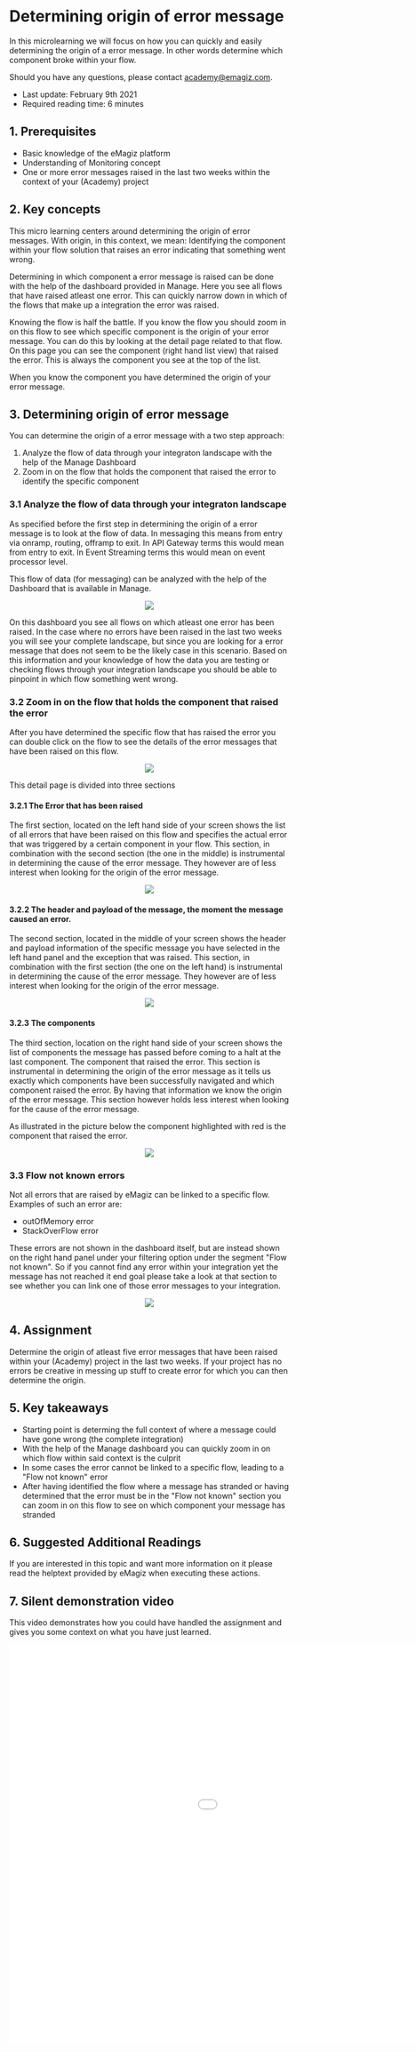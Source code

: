 # Determining origin of error message

In this microlearning we will focus on how you can quickly and easily determining the origin of a error message. In other words determine which component broke within your flow.

Should you have any questions, please contact academy@emagiz.com.

- Last update: February 9th 2021
- Required reading time: 6 minutes

## 1. Prerequisites
- Basic knowledge of the eMagiz platform
- Understanding of Monitoring concept
- One or more error messages raised in the last two weeks within the context of your (Academy) project

## 2. Key concepts
This micro learning centers around determining the origin of error messages.
With origin, in this context, we mean: Identifying the component within your flow solution that raises an error indicating that something went wrong.

Determining in which component a error message is raised can be done with the help of the dashboard provided in Manage. Here you see all flows that have raised atleast one error.
This can quickly narrow down in which of the flows that make up a integration the error was raised.

Knowing the flow is half the battle. If you know the flow you should zoom in on this flow to see which specific component is the origin of your error message.
You can do this by looking at the detail page related to that flow. On this page you can see the component (right hand list view) that raised the error. This is always the component you see at the top of the list.

When you know the component you have determined the origin of your error message.

## 3. Determining origin of error message

You can determine the origin of a error message with a two step approach:
1. Analyze the flow of data through your integraton landscape with the help of the Manage Dashboard
2. Zoom in on the flow that holds the component that raised the error to identify the specific component

### 3.1 Analyze the flow of data through your integraton landscape

As specified before the first step in determining the origin of a error message is to look at the flow of data. In messaging this means from entry via onramp, routing, offramp to exit. 
In API Gateway terms this would mean from entry to exit. In Event Streaming terms this would mean on event processor level.

This flow of data (for messaging) can be analyzed with the help of the Dashboard that is available in Manage.

<p align="center"><img src="../../img/microlearning/ml-determining-origin-of-error-messages--manage-dashboard.png"></p>

On this dashboard you see all flows on which atleast one error has been raised. In the case where no errors have been raised in the last two weeks you will see your complete landscape, 
but since you are looking for a error message that does not seem to be the likely case in this scenario. 
Based on this information and your knowledge of how the data you are testing or checking flows through your integration landscape you should be able to pinpoint in which flow something went wrong.

### 3.2 Zoom in on the flow that holds the component that raised the error

After you have determined the specific flow that has raised the error you can double click on the flow to see the details of the error messages that have been raised on this flow.

<p align="center"><img src="../../img/microlearning/ml-determining-origin-of-error-messages--manage-dashboard-detail-page.png"></p>

This detail page is divided into three sections

#### 3.2.1 The Error that has been raised

The first section, located on the left hand side of your screen shows the list of all errors that have been raised on this flow and specifies the actual error that was triggered by a certain component in your flow.
This section, in combination with the second section (the one in the middle) is instrumental in determining the cause of the error message. They however are of less interest when looking for the origin of the error message.

<p align="center"><img src="../../img/microlearning/ml-determining-origin-of-error-messages--manage-dashboard-detail-page-left-hand-panel.png"></p>

#### 3.2.2 The header and payload of the message, the moment the message caused an error.

The second section, located in the middle of your screen shows the header and payload information of the specific message you have selected in the left hand panel and the exception that was raised.
This section, in combination with the first section (the one on the left hand) is instrumental in determining the cause of the error message. They however are of less interest when looking for the origin of the error message.

<p align="center"><img src="../../img/microlearning/ml-determining-origin-of-error-messages--manage-dashboard-detail-page-middle-panel.png"></p>

#### 3.2.3 The components

The third section, location on the right hand side of your screen shows the list of components the message has passed before coming to a halt at the last component. The component that raised the error.
This section is instrumental in determining the origin of the error message as it tells us exactly which components have been successfully navigated and which component raised the error.
By having that information we know the origin of the error message. This section however holds less interest when looking for the cause of the error message.

As illustrated in the picture below the component highlighted with red is the component that raised the error.

<p align="center"><img src="../../img/microlearning/ml-determining-origin-of-error-messages--manage-dashboard-detail-page-right-hand-panel.png"></p>

### 3.3 Flow not known errors

Not all errors that are raised by eMagiz can be linked to a specific flow. Examples of such an error are:
- outOfMemory error
- StackOverFlow error

These errors are not shown in the dashboard itself, but are instead shown on the right hand panel under your filtering option under the segment "Flow not known". 
So if you cannot find any error within your integration yet the message has not reached it end goal please take a look at that section to see whether you can link one of those error messages to your integration.

<p align="center"><img src="../../img/microlearning/ml-determining-origin-of-error-messages--manage-dashboard-flow-not-known-errors.png"></p>


## 4. Assignment

Determine the origin of atleast five error messages that have been raised within your (Academy) project in the last two weeks. If your project has no errors be creative in messing up stuff to create error for which you can then determine the origin.

## 5. Key takeaways

- Starting point is determing the full context of where a message could have gone wrong (the complete integration)
- With the help of the Manage dashboard you can quickly zoom in on which flow within said context is the culprit
- In some cases the error cannot be linked to a specific flow, leading to a "Flow not known" error
- After having identified the flow where a message has stranded or having determined that the error must be in the "Flow not known" section you can zoom in on this flow to see on which component your message has stranded

## 6. Suggested Additional Readings

If you are interested in this topic and want more information on it please read the helptext provided by eMagiz when executing these actions.

## 7. Silent demonstration video

This video demonstrates how you could have handled the assignment and gives you some context on what you have just learned.

<iframe width="1280" height="720" src="../../vid/microlearning/microlearning-determining-origin-of-error-messages.mp4" frameborder="0" allow="accelerometer; autoplay; clipboard-write; encrypted-media; gyroscope; picture-in-picture" allowfullscreen></iframe>